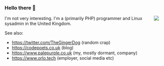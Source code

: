 ### Hello there 👋

<img align='right' src="https://github-readme-stats.vercel.app/api?username=DavidGoodwin&show_icons=true">

I'm not very interesting. I'm a (primarily PHP) programmer and Linux sysadmin in the United Kingdom. 

See also:
 * https://twitter.com/TheGingerDog (random crap)
 * https://codepoets.co.uk (blog)
 * https://www.palepurple.co.uk (my, mostly dormant, company)
 * https://www.orlo.tech (employer, social media etc)
